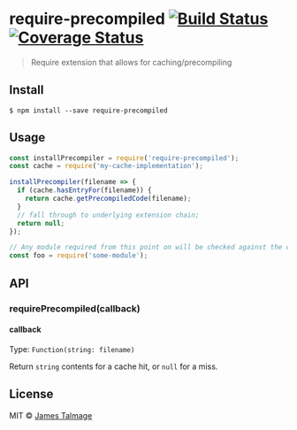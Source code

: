# require-precompiled [![Build Status](https://travis-ci.org/jamestalmage/require-precompiled.svg?branch=master)](https://travis-ci.org/jamestalmage/require-precompiled) [![Coverage Status](https://coveralls.io/repos/jamestalmage/require-precompiled/badge.svg?branch=master&service=github)](https://coveralls.io/github/jamestalmage/require-precompiled?branch=master)

> Require extension that allows for caching/precompiling 


## Install

```
$ npm install --save require-precompiled
```


## Usage

```js
const installPrecompiler = require('require-precompiled');
const cache = require('my-cache-implementation');

installPrecompiler(filename => {
  if (cache.hasEntryFor(filename)) {
    return cache.getPrecompiledCode(filename);
  }
  // fall through to underlying extension chain;
  return null;
});

// Any module required from this point on will be checked against the cache.
const foo = require('some-module');
```


## API

### requirePrecompiled(callback)

#### callback

Type: `Function(string: filename)`

Return `string` contents for a cache hit, or `null` for a miss.


## License

MIT © [James Talmage](http://github.com/jamestalmage)
